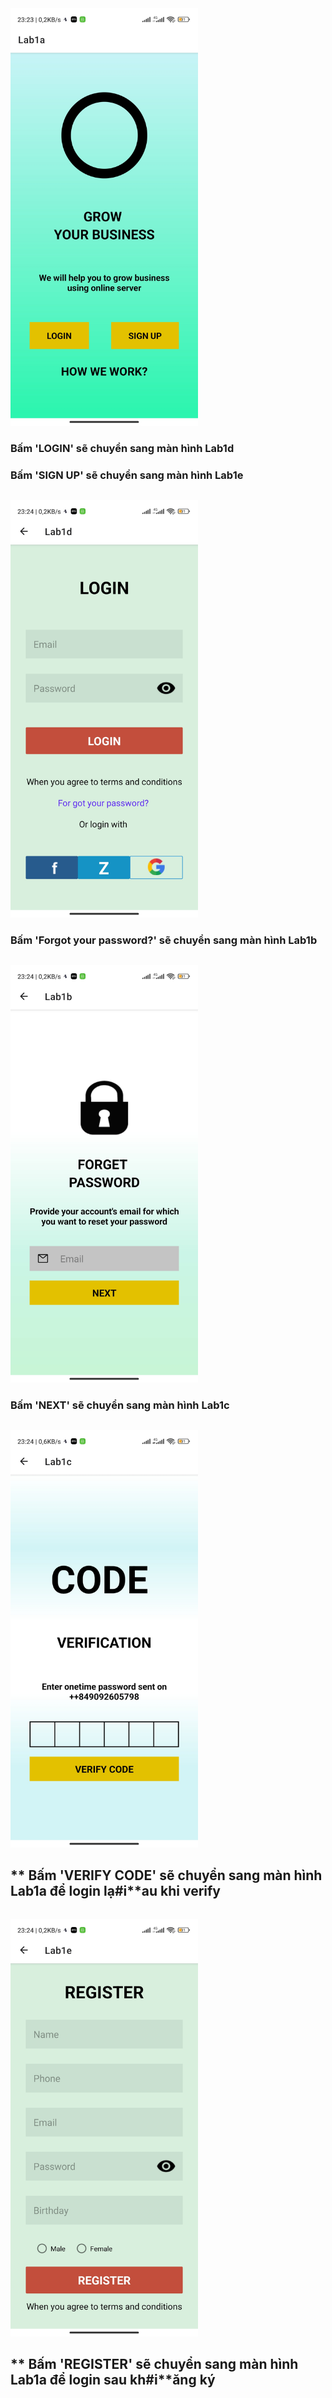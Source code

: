 <img src="./images/Lab1a.jpg" width=300/>

### **Bấm 'LOGIN' sẽ chuyển sang màn hình Lab1d**

### **Bấm 'SIGN UP' sẽ chuyển sang màn hình Lab1e**

```

```

<img src="./images/Lab1d.jpg" width=300/>

### **Bấm 'Forgot your password?' sẽ chuyển sang màn hình Lab1b**

```

```

<img src="./images/Lab1b.jpg" width=300/>

### **Bấm 'NEXT' sẽ chuyển sang màn hình Lab1c**

```

```

<img src="./images/Lab1c.jpg" width=300/>

## ** Bấm 'VERIFY CODE' sẽ chuyển sang màn hình Lab1a để login lạ#i**au khi verify

```

```

<img src="./images/Lab1e.jpg" width=300/>

## ** Bấm 'REGISTER' sẽ chuyển sang màn hình Lab1a để login sau kh#i**ăng ký
